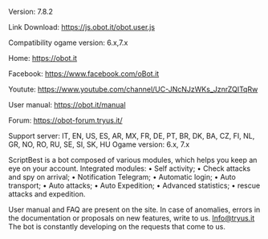 Version: 7.8.2

Link Download: https://js.obot.it/obot.user.js

Compatibility ogame version: 6.x,7.x

Home: https://obot.it

Facebook: https://www.facebook.com/oBot.it

Youtute: https://www.youtube.com/channel/UC-JNcNJzWKs_JznrZQITqRw

User manual: https://obot.it/manual

Forum: https://obot-forum.tryus.it/

Support server: IT, EN, US, ES, AR, MX, FR, DE, PT, BR, DK, BA, CZ, FI, NL, GR, NO, RO, RU, SE, SI, SK, HU
Ogame version: 6.x, 7.x

ScriptBest is a bot composed of various modules, which helps you keep an eye on your account. Integrated modules: 
•	Self activity; 
•	Check attacks and spy on arrival; 
•	Notification Telegram;
•	Automatic login; 
•	Auto transport; 
•	Auto attacks; 
•	Auto Expedition; 
•	Advanced statistics; 
•	rescue attacks and expedition. 

User manual and FAQ are present on the site. In case of anomalies, errors in the documentation or proposals on new features, write to us. Info@tryus.it The bot is constantly developing on the requests that come to us.
